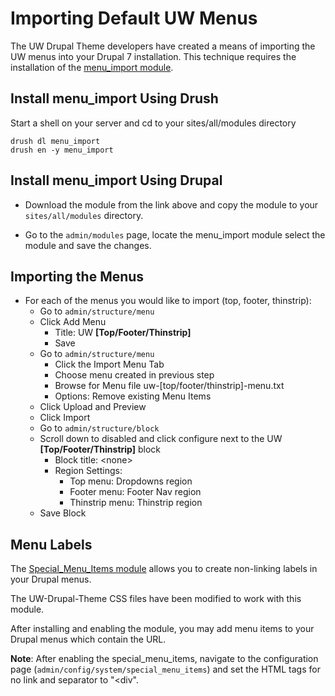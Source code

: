 # Importing Default UW Menus

The UW Drupal Theme developers have created a means of importing the UW menus into your Drupal 7 installation. This technique requires the installation of the [menu_import module](http://drupal.org/project/menu_import).

## Install menu_import Using Drush

Start a shell on your server and cd to your sites/all/modules directory

```
drush dl menu_import
drush en -y menu_import
```

## Install menu_import Using Drupal

* Download the module from the link above and copy the module to your `sites/all/modules` directory.

* Go to the `admin/modules` page, locate the menu_import module select the module and save the changes.


## Importing the Menus

* For each of the menus you would like to import (top, footer, thinstrip):
	* Go to `admin/structure/menu`
	* Click Add Menu
		- Title: UW **[Top/Footer/Thinstrip]**
		- Save
	* Go to `admin/structure/menu`
	  - Click the Import Menu Tab
	  - Choose menu created in previous step
	  - Browse for Menu file uw-[top/footer/thinstrip]-menu.txt
	  - Options: Remove existing Menu Items
	* Click Upload and Preview
	* Click Import
	* Go to `admin/structure/block`
	* Scroll down to disabled and click configure next to the UW **[Top/Footer/Thinstrip]** block
	  - Block title: \<none\>
	  - Region Settings:
	    - Top menu: Dropdowns region
	    - Footer menu: Footer Nav region
	    - Thinstrip menu: Thinstrip region
	* Save Block

## Menu Labels

The [Special_Menu_Items module](http://drupal.org/project/special_menu_items) allows you to create non-linking labels in your Drupal menus.

The UW-Drupal-Theme CSS files have been modified to work with this module.

After installing and enabling the module, you may add menu items to your Drupal menus which contain the <nolink> URL.

**Note**: After enabling the special_menu_items, navigate to the configuration page (`admin/config/system/special_menu_items`) and set the HTML tags for no link and separator to "<div".
